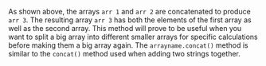 As shown above, the arrays `arr 1` and `arr 2` are concatenated to produce `arr 3`. The resulting array `arr 3` has both the elements of the first array as well as the second array. This method will prove to be useful when you want to split a big array into different smaller arrays for specific calculations before making them a big array again. The `arrayname.concat()` method is similar to the `concat()` method used when adding two strings together.